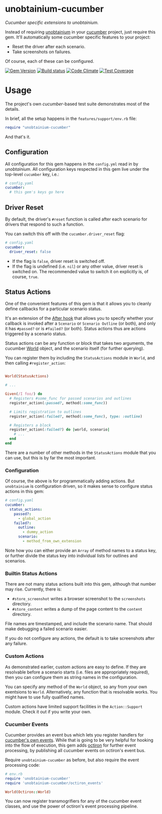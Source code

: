 # unobtainium-cucumber
*Cucumber specific extensions to unobtainium.*

Instead of requiring [unobtainium](https://github.com/jfinkhaeuser/unobtainium)
in your [cucumber](https://cucumber.io/) project, just require this gem. It'll
automatically some cucumber specific features to your project:

- Reset the driver after each scenario.
- Take screenshots on failures.

Of course, each of these can be configured.

[![Gem Version](https://badge.fury.io/rb/unobtainium-cucumber.svg)](https://badge.fury.io/rb/unobtainium-cucumber)
[![Build status](https://travis-ci.org/jfinkhaeuser/unobtainium-cucumber.svg?branch=master)](https://travis-ci.org/jfinkhaeuser/unobtainium-cucumber)
[![Code Climate](https://codeclimate.com/github/jfinkhaeuser/unobtainium-cucumber/badges/gpa.svg)](https://codeclimate.com/github/jfinkhaeuser/unobtainium-cucumber)
[![Test Coverage](https://codeclimate.com/github/jfinkhaeuser/unobtainium-cucumber/badges/coverage.svg)](https://codeclimate.com/github/jfinkhaeuser/unobtainium-cucumber/coverage)

# Usage

The project's own *cucumber*-based test suite demonstrates most of the details.

In brief, all the setup happens in the `features/support/env.rb` file:

```ruby
require "unobtainium-cucumber"
```

And that's it.

## Configuration

All configuration for this gem happens in the `config.yml` read in by
*unobtainium*. All configuration keys respected in this gem live under the
top-level `cucumber` key, i.e.:

```yaml
# config.yaml
cucumber:
  # this gem's keys go here
```

## Driver Reset

By default, the driver's `#reset` function is called after each scenario for
drivers that respond to such a function.

You can switch this off with the `cucumber.driver_reset` flag:

```yaml
# config.yaml
cucumber:
  driver_reset: false
```

- If the flag is `false`, driver reset is switched off.
- If the flag is undefined (i.e. `nil`) or any other value, driver reset is
  switched on. The recommended value to switch it on explicitly is, of course,
  `true`.

## Status Actions

One of the convenient features of this gem is that it allows you to cleanly
define callbacks for a particular scenario status.

It's an extension of the [After hook](https://github.com/cucumber/cucumber/wiki/Hooks)
that allows you to specify whether your callback is invoked after a `Scenario`
or `Scenario Outline` (or both), and only it has `#passed?` or is `#failed?`
(or both). Status actions thus are actions triggered by a scenario status.

Status actions can be any function or block that takes two arguments, the
cucumber [World](https://github.com/cucumber/cucumber/wiki/A-Whole-New-World)
object, and the scenario itself (for further querying).

You can register them by including the `StatusActions` module in `World`, and
then calling `#register_action`:

```ruby

World(StatusActions)

# ...

Given(/I foo/) do
  # Registers #some_func for passed scenarios and outlines
  register_action(:passed?, method(:some_func))

  # Limits registration to outlines
  register_action(:failed?, method(:some_func), type: :outline)

  # Registers a block
  register_action(:failed?) do |world, scenario|
    # ...
  end
end
```

There are a number of other methods in the `StatusActions` module that you
can use, but this is by far the most important.

### Configuration

Of course, the above is for programmatically adding actions. But `unobtainium`
is configuration driven, so it makes sense to configure status actions in this
gem:

```yaml
# config.yaml
cucumber:
  status_actions:
    passed?:
      - global_action
    failed?:
      outline:
        - dummy_action
      scenario:
        - method_from_own_extension
```

Note how you can either provide an `Array` of method names to a status key,
or further divide the status key into individual lists for outlines and
scenarios.

### Builtin Status Actions

There are not many status actions built into this gem, although that number
may rise. Currently, there is:

- `#store_screenshot` writes a browser screenshot to the `screenshots`
  directory.
- `#store_content` writes a dump of the page content to the `content`
  directory.

File names are timestamped, and include the scenario name. That should
make debugging a failed scenario easier.

If you do not configure any actions, the default is to take screenshots after
any failure.

### Custom Actions

As demonstrated earlier, custom actions are easy to define. If they are
resolvable before a scenario starts (i.e. files are appropriately required),
then you can configure them as string names in the configuration.

You can specify any method of the `World` object, so any from your own
exentsions to `World`. Alternatively, any function that is resolvable works.
You might have to use fully qualified names.

Custom actions have limited support facilities in the `Action::Support` module.
Check it out if you write your own.

### Cucumber Events

Cucumber provides an event bus which lets you register handlers for [cucumber's
own events](http://www.rubydoc.info/gems/cucumber/Cucumber/Events). While that
is going to be very helpful for hooking into the flow of execution, this gem
adds [octiron](https://github.com/jfinkhaeuser/octiron) for further event
processing, by publishing all cucumber events on octiron's event bus.

Require `unobtainium-cucumber` as before, but also require the event processing
code:

```ruby
# env.rb
require 'unobtainium-cucumber'
require 'unobtainium-cucumber/octiron_events'

World(Octiron::World)
```

You can now register transmogrifiers for any of the cucumber event classes,
and use the power of octiron's event processing pipeline.
